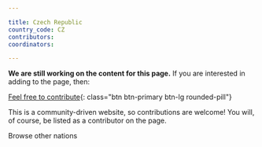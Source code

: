 ```yaml
---

title: Czech Republic
country_code: CZ
contributors:
coordinators: 

---
```


**We are still working on the content for this page.** If you are interested in adding to the page, then:

[Feel free to contribute](how_to_contribute){: class="btn btn-primary btn-lg rounded-pill"}

This is a community-driven website, so contributions are welcome! You will, of course, be listed as a contributor on the page.

<a onclick="window.history.back()" class="btn btn-primary btn-lg rounded-pill">Browse other nations</a>